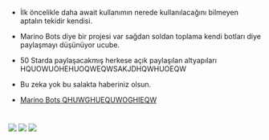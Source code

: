 - İlk öncelikle daha await kullanımın nerede kullanılacağını bilmeyen aptalın tekidir kendisi.
- Marino Bots diye bir projesi var sağdan soldan toplama kendi botları diye paylaşmayı düşünüyor ucube.
- 50 Starda paylaşacakmış herkese açık paylaşılan altyapıları HQUOWUOHEHUOQWEQWSAKJDHQWHUOEQW
- Bu zeka yok bu salakta haberiniz olsun.

- [Marino Bots QHUWGHUEQUWOGHIEQW](https://github.com/recepefsanesi/Marino-Bots)

#

<img src="https://media.discordapp.net/attachments/965833951895756881/965833984305135626/Screenshot_1.png">
<img src="https://media.discordapp.net/attachments/965833951895756881/965833984561008650/Screenshot_5.png?width=695&height=676">
<img src="https://media.discordapp.net/attachments/965833951895756881/965833985076912178/Screenshot_s.png?width=860&height=676">

